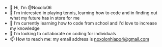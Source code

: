 - 👋 Hi, I’m @Noxolo06
- 👀 I’m interested in playing tennis, learning how to code and in finding out what my future has in store for me 
- 🌱 I’m currently learning how to code from school and I'd love to increase my knowledge 
- 💞️ I’m looking to collaborate on coding for individuals 
- 📫 How to reach me: my email address is noxolonhlapo4@gmail.com 

<!---
Noxolo06/Noxolo06 is a ✨ special ✨ repository because its `README.md` (this file) appears on your GitHub profile.
You can click the Preview link to take a look at your changes.
--->
